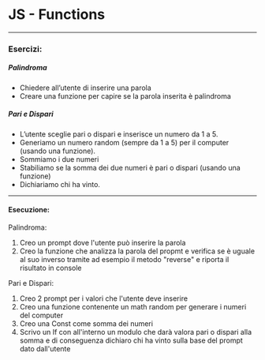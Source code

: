# JS - Functions
----
### Esercizi:

##### Palindroma

- Chiedere all’utente di inserire una parola
- Creare una funzione per capire se la parola inserita è palindroma


##### Pari e Dispari

- L’utente sceglie pari o dispari e inserisce un numero da 1 a 5.
- Generiamo un numero random (sempre da 1 a 5) per il computer (usando una funzione).
- Sommiamo i due numeri
- Stabiliamo se la somma dei due numeri è pari o dispari (usando una funzione)
- Dichiariamo chi ha vinto.

---------

#### Esecuzione:

Palindroma:

1. Creo un prompt dove l'utente può inserire la parola
2. Creo la funzione che analizza la parola del propmt e verifica se è uguale al suo inverso tramite ad esempio il metodo "reverse" e riporta il risultato in console

Pari e Dispari:
1. Creo 2 prompt per i valori che l'utente deve inserire
2. Creo una funzione contenente un math random per generare i numeri del computer
3. Creo una Const come somma dei numeri
4. Scrivo un If con all'interno un modulo che darà valora pari o dispari alla somma e di conseguenza dichiaro chi ha vinto sulla base del prompt dato dall'utente


